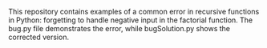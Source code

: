 This repository contains examples of a common error in recursive functions in Python: forgetting to handle negative input in the factorial function. The bug.py file demonstrates the error, while bugSolution.py shows the corrected version.